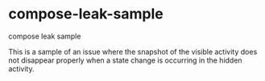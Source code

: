 # compose-leak-sample
compose leak sample 

This is a sample of an issue where the snapshot of the visible activity does not disappear properly when a state change is occurring in the hidden activity.
